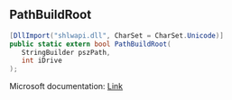 ## PathBuildRoot

```csharp
[DllImport("shlwapi.dll", CharSet = CharSet.Unicode)]
public static extern bool PathBuildRoot(
   StringBuilder pszPath,
   int iDrive
);
```

Microsoft documentation: [Link](https://docs.microsoft.com/en-us/windows/win32/api/shlwapi/nf-shlwapi-pathbuildrootw)
